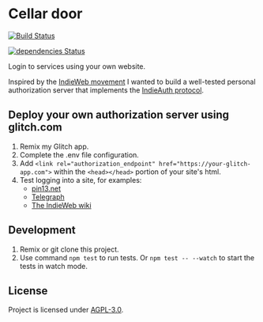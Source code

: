 # Cellar door

[![Build Status](https://travis-ci.org/nilsnh/cellar-door.svg?branch=master)](https://travis-ci.org/nilsnh/cellar-door)

[![dependencies Status](https://david-dm.org/nilsnh/cellar-door/status.svg)](https://david-dm.org/nilsnh/cellar-door)

Login to services using your own website.

Inspired by the [IndieWeb movement](https://indieweb.org) I wanted to build a well-tested personal authorization server that implements the [IndieAuth protocol](https://indieweb.org/IndieAuth).

## Deploy your own authorization server using glitch.com

1.  Remix my Glitch app.
2.  Complete the .env file configuration.
3.  Add `<link rel="authorization_endpoint" href="https://your-glitch-app.com">` within the `<head></head>` portion of your site's html.
4.  Test logging into a site, for examples:
    - [pin13.net](https://pin13.net/login/)
    - [Telegraph](https://telegraph.p3k.io/login)
    - [The IndieWeb wiki](https://indieweb.org/Special:UserLogin)

## Development

1.  Remix or git clone this project.
2.  Use command `npm test` to run tests. Or `npm test -- --watch` to start the tests in watch mode.

## License

Project is licensed under [AGPL-3.0](/license.md).
